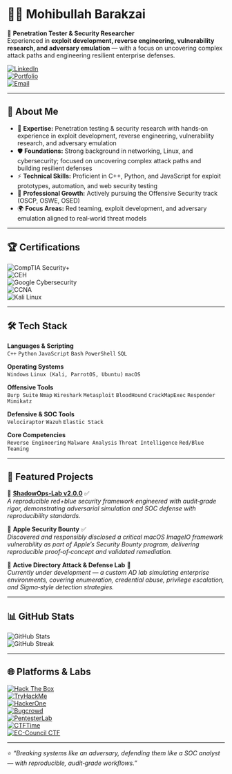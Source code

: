 # 👨‍💻 Mohibullah Barakzai  

🔐 **Penetration Tester & Security Researcher**  
Experienced in **exploit development, reverse engineering, vulnerability research, and adversary emulation** — with a focus on uncovering complex attack paths and engineering resilient enterprise defenses.  

[![LinkedIn](https://img.shields.io/badge/LinkedIn-Connect-blue?logo=linkedin&logoColor=white)](https://linkedin.com/in/mohibullah-barakzai)  
[![Portfolio](https://img.shields.io/badge/Portfolio-Visit-green?logo=githubpages&logoColor=white)](https://mohibullah-barakzai.github.io)  
[![Email](https://img.shields.io/badge/Email-Contact-red?logo=gmail&logoColor=white)](mailto:Mohibullah.barak3@gmail.com)  

---

## 🚀 About Me
- 🔎 **Expertise:** Penetration testing & security research with hands‑on experience in exploit development, reverse engineering, vulnerability research, and adversary emulation  
- 🛡️ **Foundations:** Strong background in networking, Linux, and cybersecurity; focused on uncovering complex attack paths and building resilient defenses  
- ⚡ **Technical Skills:** Proficient in C++, Python, and JavaScript for exploit prototypes, automation, and web security testing  
- 🎯 **Professional Growth:** Actively pursuing the Offensive Security track (OSCP, OSWE, OSED)  
- 🌍 **Focus Areas:** Red teaming, exploit development, and adversary emulation aligned to real‑world threat models  

---

## 🏆 Certifications
![CompTIA Security+](https://img.shields.io/badge/CompTIA-Security%2B-blue)  
![CEH](https://img.shields.io/badge/CEH-v12-orange)  
![Google Cybersecurity](https://img.shields.io/badge/Google-Cybersecurity%20Professional-lightgrey)  
![CCNA](https://img.shields.io/badge/Cisco-CCNA-red)  
![Kali Linux](https://img.shields.io/badge/Kali_Linux-Hands--on%20Training-blue?logo=kalilinux&logoColor=white)  

---

## 🛠️ Tech Stack
**Languages & Scripting**  
`C++` `Python` `JavaScript` `Bash` `PowerShell` `SQL`

**Operating Systems**  
`Windows` `Linux (Kali, ParrotOS, Ubuntu)` `macOS`

**Offensive Tools**  
`Burp Suite` `Nmap` `Wireshark` `Metasploit` `BloodHound` `CrackMapExec` `Responder` `Mimikatz`

**Defensive & SOC Tools**  
`Velociraptor` `Wazuh` `Elastic Stack`

**Core Competencies**  
`Reverse Engineering` `Malware Analysis` `Threat Intelligence` `Red/Blue Teaming`

---

## 📂 Featured Projects
🔹 **[ShadowOps‑Lab v2.0.0](https://github.com/Mohibullah-Barakzai/ShadowOps-Lab)** ✅  
_A reproducible red+blue security framework engineered with audit‑grade rigor, demonstrating adversarial simulation and SOC defense with reproducibility standards._  

🔹 **Apple Security Bounty** ✅  
_Discovered and responsibly disclosed a critical macOS ImageIO framework vulnerability as part of Apple’s Security Bounty program, delivering reproducible proof‑of‑concept and validated remediation._  

🔹 **Active Directory Attack & Defense Lab** 🚧  
_Currently under development — a custom AD lab simulating enterprise environments, covering enumeration, credential abuse, privilege escalation, and Sigma‑style detection strategies._  

---

## 📊 GitHub Stats
![GitHub Stats](https://github-readme-stats.vercel.app/api?username=Mohibullah-Barakzai&show_icons=true&theme=radical)  
![GitHub Streak](https://github-readme-streak-stats.herokuapp.com/?user=Mohibullah-Barakzai&theme=radical)

---

## 🌐 Platforms & Labs
[![Hack The Box](https://img.shields.io/badge/Hack%20The%20Box-Active-brightgreen)](https://www.hackthebox.com/)  
[![TryHackMe](https://img.shields.io/badge/TryHackMe-Learning-red)](https://tryhackme.com/)  
[![HackerOne](https://img.shields.io/badge/HackerOne-Researcher-black)](https://hackerone.com/)  
[![Bugcrowd](https://img.shields.io/badge/Bugcrowd-Bug%20Bounty-orange)](https://www.bugcrowd.com/)  
[![PentesterLab](https://img.shields.io/badge/PentesterLab-Training-blueviolet)](https://pentesterlab.com/)  
[![CTFTime](https://img.shields.io/badge/CTFTime-Competition-blue)](https://ctftime.org/)  
[![EC-Council CTF](https://img.shields.io/badge/EC--Council-CTF%20Challenges-darkred)](https://iclass.eccouncil.org/)  

---

⭐️ *“Breaking systems like an adversary, defending them like a SOC analyst — with reproducible, audit‑grade workflows.”*
